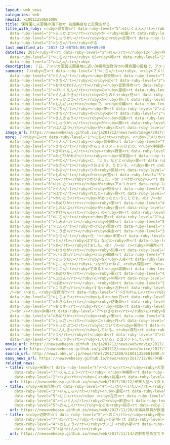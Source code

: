 ```yaml
---
layout: web_news
categories: web
newsid: k10011250601000
title: 保育園に米軍機の落下物か 抗議集会など反発広がる
title_with_ruby: <ruby>保育園<rt data-ruby-level="5">ほいくえん</rt></ruby>に<ruby>米軍機<rt data-ruby-level="4">べいぐんき</rt></ruby>の<ruby>落下物<rt
  data-ruby-level="3">らっかぶつ</rt></ruby>か <ruby>抗議<rt data-ruby-level="7">こうぎ</rt></ruby><ruby>集会<rt
  data-ruby-level="3">しゅうかい</rt></ruby>など<ruby>反発<rt data-ruby-level="3">はんぱつ</rt></ruby><ruby>広<rt
  data-ruby-level="2">ひろ</rt></ruby>がる
last_modified_at: '2017-12-08T05:08:00+09:00'
datetime: 2017<ruby>年<rt data-ruby-level="1">ねん</rt></ruby>12<ruby>月<rt data-ruby-level="1">がつ</rt></ruby>08<ruby>日<rt
  data-ruby-level="1">にち</rt></ruby> 05<ruby>時<rt data-ruby-level="2">じ</rt></ruby>08<ruby>分<rt
  data-ruby-level="2">ふん</rt></ruby>
description: ７日、アメリカ軍普天間基地に近い沖縄県宜野湾市の保育園の屋根で、アメリカの軍用機のものと見られる落下物が見つかった問題で、沖縄では、７日夜、基地の前で緊急の抗議集会が開かれるなど反発が広がっています。
summary: ７<ruby>日<rt data-ruby-level="1">にち</rt></ruby>、<ruby>アメリカ<rt data-ruby-level="4">あめりか</rt></ruby><ruby>軍<rt
  data-ruby-level="4">ぐん</rt></ruby><ruby>普天間<rt data-ruby-level="7">ふてんま</rt></ruby><ruby>基地<rt
  data-ruby-level="5">きち</rt></ruby>に<ruby>近<rt data-ruby-level="2">ちか</rt></ruby>い<ruby>沖縄県<rt
  data-ruby-level="7">おきなわけん</rt></ruby><ruby>宜野湾市<rt data-ruby-level="7">ぎのわんし</rt></ruby>の<ruby>保育園<rt
  data-ruby-level="5">ほいくえん</rt></ruby>の<ruby>屋根<rt data-ruby-level="3">やね</rt></ruby>で、アメリカの<ruby>軍用機<rt
  data-ruby-level="4">ぐんようき</rt></ruby>のものと<ruby>見<rt data-ruby-level="1">み</rt></ruby>られる<ruby>落下物<rt
  data-ruby-level="3">らっかぶつ</rt></ruby>が<ruby>見<rt data-ruby-level="1">み</rt></ruby>つかった<ruby>問題<rt
  data-ruby-level="3">もんだい</rt></ruby>で、<ruby>沖縄<rt data-ruby-level="7">おきなわ</rt></ruby>では、７<ruby>日<rt
  data-ruby-level="1">にち</rt></ruby><ruby>夜<rt data-ruby-level="2">よる</rt></ruby>、<ruby>基地<rt
  data-ruby-level="5">きち</rt></ruby>の<ruby>前<rt data-ruby-level="2">まえ</rt></ruby>で<ruby>緊急<rt
  data-ruby-level="7">きんきゅう</rt></ruby>の<ruby>抗議<rt data-ruby-level="7">こうぎ</rt></ruby><ruby>集会<rt
  data-ruby-level="3">しゅうかい</rt></ruby>が<ruby>開<rt data-ruby-level="3">ひら</rt></ruby>かれるなど<ruby>反発<rt
  data-ruby-level="3">はんぱつ</rt></ruby>が<ruby>広<rt data-ruby-level="2">ひろ</rt></ruby>がっています。
image_url: https://newswebeasy.github.io/ja201712/news/web/image/2017/12/08/K10011250601_1712080444_1712080445_01_03.jpg
more: ７<ruby>日<rt data-ruby-level="1">にち</rt></ruby>、<ruby>アメリカ<rt data-ruby-level="4">あめりか</rt></ruby><ruby>軍<rt
  data-ruby-level="4">ぐん</rt></ruby><ruby>普天間<rt data-ruby-level="7">ふてんま</rt></ruby><ruby>基地<rt
  data-ruby-level="5">きち</rt></ruby>から３００メートルほどの、<ruby>沖縄県<rt data-ruby-level="7">おきなわけん</rt></ruby><ruby>宜野湾市<rt
  data-ruby-level="7">ぎのわんし</rt></ruby><ruby>野嵩<rt data-ruby-level="8">のだけ</rt></ruby>の「<ruby>緑ヶ丘<rt
  data-ruby-level="7">みどりがおか</rt></ruby><ruby>保育園<rt data-ruby-level="5">ほいくえん</rt></ruby>」の<ruby>屋根<rt
  data-ruby-level="3">やね</rt></ruby>に、「ＵＳ」などと<ruby>書<rt data-ruby-level="2">か</rt></ruby>かれた<ruby>長<rt
  data-ruby-level="2">なが</rt></ruby>さおよそ９．５センチ、<ruby>重<rt data-ruby-level="3">おも</rt></ruby>さ２００グラム<ruby>余<rt
  data-ruby-level="5">あま</rt></ruby>りの<ruby>筒状<rt data-ruby-level="7">とうじょう</rt></ruby>の<ruby>物<rt
  data-ruby-level="3">もの</rt></ruby>が<ruby>落<rt data-ruby-level="3">お</rt></ruby>ちているのが<ruby>見<rt
  data-ruby-level="1">み</rt></ruby>つかりました。<br />けが<ruby>人<rt data-ruby-level="1">にん</rt></ruby>はいませんでしたが、<ruby>警察<rt
  data-ruby-level="6">けいさつ</rt></ruby>が<ruby>アメリカ<rt data-ruby-level="4">あめりか</rt></ruby><ruby>軍<rt
  data-ruby-level="4">ぐん</rt></ruby>に<ruby>照会<rt data-ruby-level="4">しょうかい</rt></ruby>したところ「ヘリコプターにつけていたカバーが<ruby>外<rt
  data-ruby-level="2">はず</rt></ruby>れたと<ruby>見<rt data-ruby-level="1">み</rt></ruby>られる」と<ruby>回答<rt
  data-ruby-level="2">かいとう</rt></ruby>があったということです。<br /><br />このため、<ruby>沖縄<rt data-ruby-level="7">おきなわ</rt></ruby>の<ruby>アメリカ<rt
  data-ruby-level="4">あめりか</rt></ruby><ruby>軍<rt data-ruby-level="4">ぐん</rt></ruby>の<ruby>司令部<rt
  data-ruby-level="4">しれいぶ</rt></ruby>が<ruby>置<rt data-ruby-level="4">お</rt></ruby>かれている「キャンプ<ruby>瑞慶覧<rt
  data-ruby-level="8">ずけらん</rt></ruby>」の<ruby>前<rt data-ruby-level="2">まえ</rt></ruby>では、７<ruby>日<rt
  data-ruby-level="1">にち</rt></ruby><ruby>夜<rt data-ruby-level="2">よる</rt></ruby>、<ruby>市民<rt
  data-ruby-level="4">しみん</rt></ruby><ruby>団体<rt data-ruby-level="5">だんたい</rt></ruby>のメンバーなどおよそ１００<ruby>人<rt
  data-ruby-level="1">にん</rt></ruby>が<ruby>緊急<rt data-ruby-level="7">きんきゅう</rt></ruby>の<ruby>抗議<rt
  data-ruby-level="7">こうぎ</rt></ruby><ruby>集会<rt data-ruby-level="3">しゅうかい</rt></ruby>を<ruby>開<rt
  data-ruby-level="3">ひら</rt></ruby>き、「<ruby>米軍<rt data-ruby-level="4">べいぐん</rt></ruby>ヘリを<ruby>飛<rt
  data-ruby-level="4">と</rt></ruby>ばすな」などと<ruby>声<rt data-ruby-level="2">こえ</rt></ruby>を<ruby>上<rt
  data-ruby-level="1">あ</rt></ruby>げました。<br /><br /><ruby>沖縄県<rt data-ruby-level="7">おきなわけん</rt></ruby>の<ruby>翁長<rt
  data-ruby-level="8">おきなが</rt></ruby><ruby>知事<rt data-ruby-level="3">ちじ</rt></ruby>は「<ruby>一歩<rt
  data-ruby-level="2">いっぽ</rt></ruby><ruby>間違<rt data-ruby-level="7">まちが</rt></ruby>えれば<ruby>重大<rt
  data-ruby-level="3">じゅうだい</rt></ruby>な<ruby>人身<rt data-ruby-level="3">じんしん</rt></ruby><ruby>事故<rt
  data-ruby-level="5">じこ</rt></ruby>につながりかねず、<ruby>深刻<rt data-ruby-level="6">しんこく</rt></ruby>な<ruby>事故<rt
  data-ruby-level="5">じこ</rt></ruby>であると<ruby>認識<rt data-ruby-level="7">にんしき</rt></ruby>している」としていて、<ruby>アメリカ<rt
  data-ruby-level="4">あめりか</rt></ruby><ruby>軍<rt data-ruby-level="4">ぐん</rt></ruby>の<ruby>部品<rt
  data-ruby-level="3">ぶひん</rt></ruby>と<ruby>判明<rt data-ruby-level="5">はんめい</rt></ruby>した<ruby>場合<rt
  data-ruby-level="2">ばあい</rt></ruby>、<ruby>強<rt data-ruby-level="2">つよ</rt></ruby>く<ruby>抗議<rt
  data-ruby-level="7">こうぎ</rt></ruby>する<ruby>方針<rt data-ruby-level="6">ほうしん</rt></ruby>です。<br
  /><br />また、<ruby>宜野湾市<rt data-ruby-level="7">ぎのわんし</rt></ruby>の<ruby>佐喜真<rt data-ruby-level="7">さきま</rt></ruby><ruby>市長<rt
  data-ruby-level="2">しちょう</rt></ruby>も８<ruby>日<rt data-ruby-level="1">にち</rt></ruby>、<ruby>沖縄<rt
  data-ruby-level="7">おきなわ</rt></ruby><ruby>防衛局<rt data-ruby-level="5">ぼうえいきょく</rt></ruby>を<ruby>訪<rt
  data-ruby-level="7">おとず</rt></ruby>れて<ruby>抗議<rt data-ruby-level="7">こうぎ</rt></ruby>することにしています。<br
  /><br /><ruby>沖縄<rt data-ruby-level="7">おきなわ</rt></ruby>に<ruby>駐留<rt data-ruby-level="7">ちゅうりゅう</rt></ruby>する<ruby>アメリカ<rt
  data-ruby-level="4">あめりか</rt></ruby><ruby>軍<rt data-ruby-level="4">ぐん</rt></ruby>は、ＮＨＫの<ruby>取材<rt
  data-ruby-level="4">しゅざい</rt></ruby>に<ruby>対<rt data-ruby-level="3">たい</rt></ruby>し「<ruby>落下物<rt
  data-ruby-level="3">らっかぶつ</rt></ruby>についての<ruby>報告<rt data-ruby-level="5">ほうこく</rt></ruby>は<ruby>認識<rt
  data-ruby-level="7">にんしき</rt></ruby>している。<ruby>深刻<rt data-ruby-level="6">しんこく</rt></ruby>に<ruby>受<rt
  data-ruby-level="3">う</rt></ruby>け<ruby>止<rt data-ruby-level="3">と</rt></ruby>め<ruby>調査<rt
  data-ruby-level="5">ちょうさ</rt></ruby>している」とコメントしています。
movie_url: https://newswebeasy.github.io/ja201712/news/web/movie/2017/12/08/k10011250601_201712080436_201712080442.mp4
voice_url: https://newswebeasy.github.io/ja201712/news/web/voice/2017/12/08/k10011250601_201712080436_201712080442.mp3
source_url: http://www3.nhk.or.jp/news/html/20171208/k10011250601000.html
easy_news_url: https://newswebeasy.github.io/news/easy/2017/12/08/沖縄-アメリカ軍のヘリコプターから保育園に何かが落ちる
related_news:
- title: <ruby>米軍<rt data-ruby-level="4">べいぐん</rt></ruby><ruby>大型<rt data-ruby-level="4">おおがた</rt></ruby>ヘリ<ruby>炎上<rt
    data-ruby-level="7">えんじょう</rt></ruby> <ruby>沖縄県<rt data-ruby-level="7">おきなわけん</rt></ruby>が<ruby>強<rt
    data-ruby-level="2">つよ</rt></ruby>く<ruby>抗議<rt data-ruby-level="7">こうぎ</rt></ruby>へ
  url: https://newswebeasy.github.io/news/web/2017/10/12/米軍大型ヘリ炎上-沖縄県が強く抗議へ
- title: <ruby>米海兵隊<rt data-ruby-level="4">べいかいへいたい</rt></ruby><ruby>員<rt data-ruby-level="3">いん</rt></ruby>が<ruby>飲酒<rt
    data-ruby-level="3">いんしゅ</rt></ruby><ruby>運転<rt data-ruby-level="3">うんてん</rt></ruby>で<ruby>事故<rt
    data-ruby-level="5">じこ</rt></ruby> <ruby>在日<rt data-ruby-level="5">ざいにち</rt></ruby><ruby>米軍<rt
    data-ruby-level="4">べいぐん</rt></ruby>が<ruby>飲酒<rt data-ruby-level="3">いんしゅ</rt></ruby><ruby>禁止<rt
    data-ruby-level="5">きんし</rt></ruby>などを<ruby>指示<rt data-ruby-level="5">しじ</rt></ruby>
  url: https://newswebeasy.github.io/news/web/2017/11/20/米海兵隊員が飲酒運転で事故-在日米軍が飲酒禁止などを指示
- title: <ruby>辺野古<rt data-ruby-level="8">へのこ</rt></ruby><ruby>埋<rt data-ruby-level="7">う</rt></ruby>め<ruby>立<rt
    data-ruby-level="7">た</rt></ruby>て<ruby>予定地<rt data-ruby-level="3">よていち</rt></ruby>で<ruby>希少<rt
    data-ruby-level="4">きしょう</rt></ruby>サンゴ <ruby>新<rt data-ruby-level="2">あら</rt></ruby>たに<ruby>発見<rt
    data-ruby-level="3">はっけん</rt></ruby>
  url: https://newswebeasy.github.io/news/web/2017/11/14/辺野古埋め立て予定地で希少サンゴ-新たに発見
...
```

